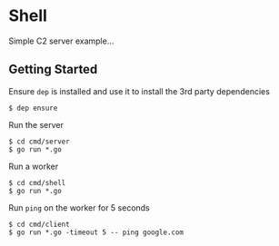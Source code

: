 Shell
=====

Simple C2 server example...

## Getting Started

Ensure `dep` is installed and use it to install the 3rd party dependencies
```
$ dep ensure
```

Run the server
```
$ cd cmd/server
$ go run *.go
```

Run a worker
```
$ cd cmd/shell
$ go run *.go
```

Run `ping` on the worker for 5 seconds
```
$ cd cmd/client
$ go run *.go -timeout 5 -- ping google.com
```
